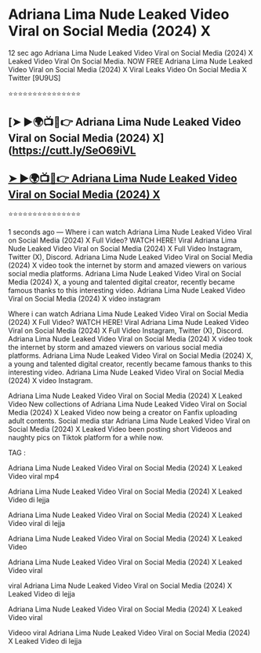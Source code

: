 ﻿# Adriana Lima Nude Leaked Video Viral on Social Media (2024) X



12 sec ago Adriana Lima Nude Leaked Video Viral on Social Media (2024) X Leaked Video Viral On Social Media. NOW FREE Adriana Lima Nude Leaked Video Viral on Social Media (2024) X Viral Leaks Video On Social Media X Twitter [9U9US]

⭐⭐⭐⭐⭐⭐⭐⭐⭐⭐⭐⭐⭐⭐⭐

## [➤ ►🌍📺📱👉 Adriana Lima Nude Leaked Video Viral on Social Media (2024) X](https://cutt.ly/SeO69iVL

## [➤ ►🌍📺📱👉 Adriana Lima Nude Leaked Video Viral on Social Media (2024) X](https://cutt.ly/SeO69iVL)


⭐⭐⭐⭐⭐⭐⭐⭐⭐⭐⭐⭐⭐⭐⭐



1 seconds ago — Where i can watch Adriana Lima Nude Leaked Video Viral on Social Media (2024) X Full Video? WATCH HERE! Viral Adriana Lima Nude Leaked Video Viral on Social Media (2024) X Full Video Instagram, Twitter (X), Discord. Adriana Lima Nude Leaked Video Viral on Social Media (2024) X video took the internet by storm and amazed viewers on various social media platforms. Adriana Lima Nude Leaked Video Viral on Social Media (2024) X, a young and talented digital creator, recently became famous thanks to this interesting video. Adriana Lima Nude Leaked Video Viral on Social Media (2024) X video instagram

Where i can watch Adriana Lima Nude Leaked Video Viral on Social Media (2024) X Full Video? WATCH HERE! Viral Adriana Lima Nude Leaked Video Viral on Social Media (2024) X Full Video Instagram, Twitter (X), Discord. Adriana Lima Nude Leaked Video Viral on Social Media (2024) X video took the internet by storm and amazed viewers on various social media platforms. Adriana Lima Nude Leaked Video Viral on Social Media (2024) X, a young and talented digital creator, recently became famous thanks to this interesting video. Adriana Lima Nude Leaked Video Viral on Social Media (2024) X video Instagram.

Adriana Lima Nude Leaked Video Viral on Social Media (2024) X Leaked Video New collections of Adriana Lima Nude Leaked Video Viral on Social Media (2024) X Leaked Video now being a creator on Fanfix uploading adult contents. Social media star Adriana Lima Nude Leaked Video Viral on Social Media (2024) X Leaked Video been posting short Videoos and naughty pics on Tiktok platform for a while now.

TAG :

 

Adriana Lima Nude Leaked Video Viral on Social Media (2024) X Leaked Video viral mp4

 

Adriana Lima Nude Leaked Video Viral on Social Media (2024) X Leaked Video di lejja

 

Adriana Lima Nude Leaked Video Viral on Social Media (2024) X Leaked Video viral di lejja

 

Adriana Lima Nude Leaked Video Viral on Social Media (2024) X Leaked Video

 

Adriana Lima Nude Leaked Video Viral on Social Media (2024) X Leaked Video viral

 

viral Adriana Lima Nude Leaked Video Viral on Social Media (2024) X Leaked Video di lejja

 

Adriana Lima Nude Leaked Video Viral on Social Media (2024) X Leaked Video viral

 

Videoo viral Adriana Lima Nude Leaked Video Viral on Social Media (2024) X Leaked Video di lejja